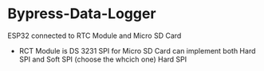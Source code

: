 # Bypress-Data-Logger
ESP32 connected to RTC Module and Micro SD Card
- RCT Module is DS 3231
SPI for Micro SD Card can implement both Hard SPI and Soft SPI (choose the whcich one)
Hard SPI
